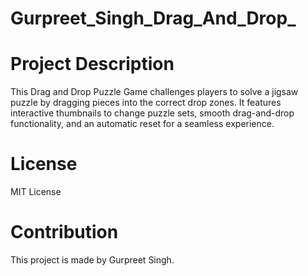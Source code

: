 # Gurpreet_Singh_Drag_And_Drop_

# Project Description 

This Drag and Drop Puzzle Game challenges players to solve a jigsaw puzzle by dragging pieces into the correct drop zones. It features interactive thumbnails to change puzzle sets, smooth drag-and-drop functionality, and an automatic reset for a seamless experience. 



# License 

MIT License 

# Contribution

This project is made by Gurpreet Singh.